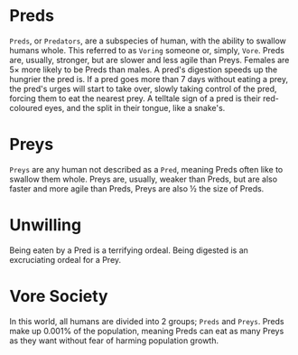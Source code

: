 # Preds
`Preds`, or `Predators`, are a subspecies of human, with the ability to swallow humans whole. This referred to as `Voring` someone or, simply, `Vore`. Preds are, usually, stronger, but are slower and less agile than Preys. Females are 5× more likely to be Preds than males. A pred's digestion speeds up the hungrier the pred is. If a pred goes more than 7 days without eating a prey, the pred's urges will start to take over, slowly taking control of the pred, forcing them to eat the nearest prey. A telltale sign of a pred is their red-coloured eyes, and the split in their tongue, like a snake's.

# Preys
`Preys` are any human not described as a `Pred`, meaning Preds often like to swallow them whole. Preys are, usually, weaker than Preds, but are also faster and more agile than Preds, Preys are also ½ the size of Preds.

# Unwilling
Being eaten by a Pred is a terrifying ordeal. Being digested is an excruciating ordeal for a Prey.

# Vore Society
In this world, all humans are divided into 2 groups; `Preds` and `Preys`. Preds make up 0.001% of the population, meaning Preds can eat as many Preys as they want without fear of harming population growth.

